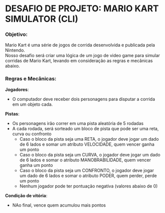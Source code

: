# DESAFIO DE PROJETO: MARIO KART SIMULATOR (CLI)

### Objetivo:

Mario Kart é uma série de jogos de corrida desenvolvida e publicada pela Nintendo.  
Nosso desafio será criar uma lógica de um jogo de video game para simular corridas de Mario Kart, levando em consideração as regras e mecânicas abaixo.

### Regras e Mecânicas:

**Jogadores**:

- O computador deve receber dois personagens para disputar a corrida em um objeto cada.

**Pistas**:

- Os personagens irão correr em uma pista aleatória de 5 rodadas
- A cada rodada, será sorteado um bloco de pista que pode ser uma reta, curva ou confronto
  - Caso o bloco da pista seja uma RETA, o jogador deve jogar um dado de 6 lados e somar um
    atributo VELOCIDADE, quem vencer ganha um ponto
  - Caso o bloco da pista seja um CURVA, o jogador deve jogar um dado de 6 lados e somar o
    atributo MANOBRABILIDADE, quem vencer ganha um ponto
  - Caso o bloco da pista seja um CONFRONTO, o jogador deve jogar um dado de 6 lados e somar
    o atributo PODER, quem perder, perde um ponto
  - Nenhum jogador pode ter pontuação negativa (valores abaixo de 0)

**Condição de vitória**:

- NAo final, vence quem acumulou mais pontos
